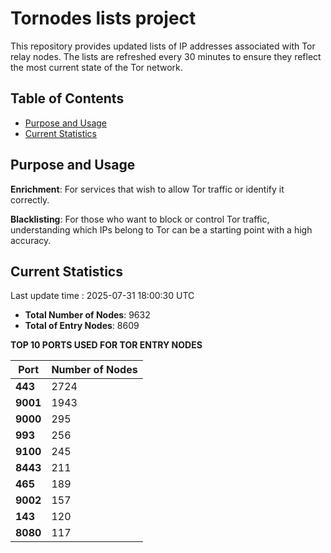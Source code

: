 # Tornodes lists project

This repository provides updated lists of IP addresses associated with Tor relay nodes. The lists are refreshed every 30 minutes to ensure they reflect the most current state of the Tor network.

## Table of Contents

- [Purpose and Usage](#purpose-and-usage)
- [Current Statistics](#current-statistics)


## Purpose and Usage

**Enrichment**: For services that wish to allow Tor traffic or identify it correctly.

**Blacklisting**: For those who want to block or control Tor traffic, understanding which IPs belong to Tor can be a starting point with a high accuracy.

## Current Statistics

Last update time : 2025-07-31 18:00:30 UTC

- **Total Number of Nodes**: 9632
- **Total of Entry Nodes**: 8609

**TOP 10 PORTS USED FOR TOR ENTRY NODES**

| **Port** | **Number of Nodes** |
|------|-----------------|
| **443**   | 2724  |
| **9001**   | 1943  |
| **9000**   | 295  |
| **993**   | 256  |
| **9100**   | 245  |
| **8443**   | 211  |
| **465**   | 189  |
| **9002**   | 157  |
| **143**   | 120  |
| **8080**   | 117  |

